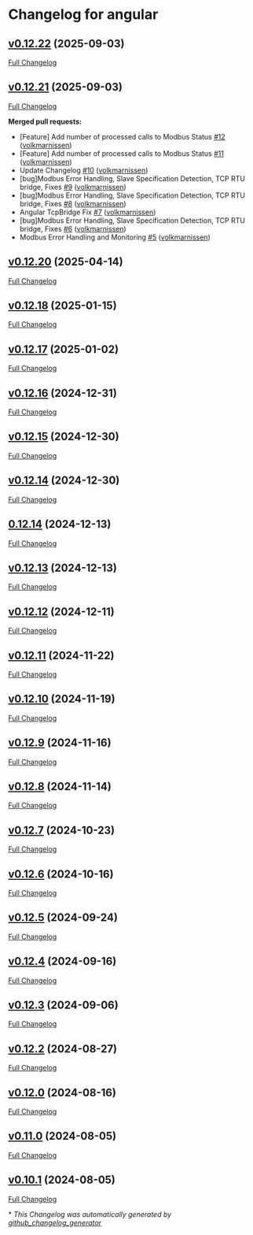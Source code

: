 # Changelog for angular

## [v0.12.22](https://github.com/modbus2mqtt/angular/tree/v0.12.22) (2025-09-03)

[Full Changelog](https://github.com/modbus2mqtt/angular/compare/v0.12.21...v0.12.22)

## [v0.12.21](https://github.com/modbus2mqtt/angular/tree/v0.12.21) (2025-09-03)

[Full Changelog](https://github.com/modbus2mqtt/angular/compare/v0.12.20...v0.12.21)

**Merged pull requests:**

- \[Feature\] Add number of processed calls to Modbus Status [\#12](https://github.com/modbus2mqtt/angular/pull/12) ([volkmarnissen](https://github.com/volkmarnissen))
- \[Feature\] Add number of processed calls to Modbus Status [\#11](https://github.com/modbus2mqtt/angular/pull/11) ([volkmarnissen](https://github.com/volkmarnissen))
- Update Changelog [\#10](https://github.com/modbus2mqtt/angular/pull/10) ([volkmarnissen](https://github.com/volkmarnissen))
- \[bug\]Modbus Error Handling, Slave Specification Detection, TCP RTU bridge, Fixes [\#9](https://github.com/modbus2mqtt/angular/pull/9) ([volkmarnissen](https://github.com/volkmarnissen))
- \[bug\]Modbus Error Handling, Slave Specification Detection, TCP RTU bridge, Fixes [\#8](https://github.com/modbus2mqtt/angular/pull/8) ([volkmarnissen](https://github.com/volkmarnissen))
- Angular TcpBridge Fix [\#7](https://github.com/modbus2mqtt/angular/pull/7) ([volkmarnissen](https://github.com/volkmarnissen))
- \[bug\]Modbus Error Handling, Slave Specification Detection, TCP RTU bridge, Fixes [\#6](https://github.com/modbus2mqtt/angular/pull/6) ([volkmarnissen](https://github.com/volkmarnissen))
- Modbus Error Handling and Monitoring [\#5](https://github.com/modbus2mqtt/angular/pull/5) ([volkmarnissen](https://github.com/volkmarnissen))

## [v0.12.20](https://github.com/modbus2mqtt/angular/tree/v0.12.20) (2025-04-14)

[Full Changelog](https://github.com/volkmarnissen/angular/compare/v0.12.18...v0.12.19)

## [v0.12.18](https://github.com/volkmarnissen/angular/tree/v0.12.18) (2025-01-15)

[Full Changelog](https://github.com/volkmarnissen/angular/compare/v0.12.17...v0.12.18)

## [v0.12.17](https://github.com/volkmarnissen/angular/tree/v0.12.17) (2025-01-02)

[Full Changelog](https://github.com/volkmarnissen/angular/compare/v0.12.16...v0.12.17)

## [v0.12.16](https://github.com/volkmarnissen/angular/tree/v0.12.16) (2024-12-31)

[Full Changelog](https://github.com/volkmarnissen/angular/compare/v0.12.15...v0.12.16)

## [v0.12.15](https://github.com/volkmarnissen/angular/tree/v0.12.15) (2024-12-30)

[Full Changelog](https://github.com/volkmarnissen/angular/compare/v0.12.14...v0.12.15)

## [v0.12.14](https://github.com/volkmarnissen/angular/tree/v0.12.14) (2024-12-30)

[Full Changelog](https://github.com/volkmarnissen/angular/compare/0.12.14...v0.12.14)

## [0.12.14](https://github.com/volkmarnissen/angular/tree/0.12.14) (2024-12-13)

[Full Changelog](https://github.com/volkmarnissen/angular/compare/v0.12.13...0.12.14)

## [v0.12.13](https://github.com/volkmarnissen/angular/tree/v0.12.13) (2024-12-13)

[Full Changelog](https://github.com/volkmarnissen/angular/compare/v0.12.12...v0.12.13)

## [v0.12.12](https://github.com/volkmarnissen/angular/tree/v0.12.12) (2024-12-11)

[Full Changelog](https://github.com/volkmarnissen/angular/compare/v0.12.11...v0.12.12)

## [v0.12.11](https://github.com/volkmarnissen/angular/tree/v0.12.11) (2024-11-22)

[Full Changelog](https://github.com/volkmarnissen/angular/compare/v0.12.10...v0.12.11)

## [v0.12.10](https://github.com/volkmarnissen/angular/tree/v0.12.10) (2024-11-19)

[Full Changelog](https://github.com/volkmarnissen/angular/compare/v0.12.9...v0.12.10)

## [v0.12.9](https://github.com/volkmarnissen/angular/tree/v0.12.9) (2024-11-16)

[Full Changelog](https://github.com/volkmarnissen/angular/compare/v0.12.8...v0.12.9)

## [v0.12.8](https://github.com/volkmarnissen/angular/tree/v0.12.8) (2024-11-14)

[Full Changelog](https://github.com/volkmarnissen/angular/compare/v0.12.7...v0.12.8)

## [v0.12.7](https://github.com/volkmarnissen/angular/tree/v0.12.7) (2024-10-23)

[Full Changelog](https://github.com/volkmarnissen/angular/compare/v0.12.6...v0.12.7)

## [v0.12.6](https://github.com/volkmarnissen/angular/tree/v0.12.6) (2024-10-16)

[Full Changelog](https://github.com/volkmarnissen/angular/compare/v0.12.5...v0.12.6)

## [v0.12.5](https://github.com/volkmarnissen/angular/tree/v0.12.5) (2024-09-24)

[Full Changelog](https://github.com/volkmarnissen/angular/compare/v0.12.4...v0.12.5)

## [v0.12.4](https://github.com/volkmarnissen/angular/tree/v0.12.4) (2024-09-16)

[Full Changelog](https://github.com/volkmarnissen/angular/compare/v0.12.3...v0.12.4)

## [v0.12.3](https://github.com/volkmarnissen/angular/tree/v0.12.3) (2024-09-06)

[Full Changelog](https://github.com/volkmarnissen/angular/compare/v0.12.2...v0.12.3)

## [v0.12.2](https://github.com/volkmarnissen/angular/tree/v0.12.2) (2024-08-27)

[Full Changelog](https://github.com/volkmarnissen/angular/compare/v0.12.0...v0.12.2)

## [v0.12.0](https://github.com/volkmarnissen/angular/tree/v0.12.0) (2024-08-16)

[Full Changelog](https://github.com/volkmarnissen/angular/compare/v0.11.0...v0.12.0)

## [v0.11.0](https://github.com/volkmarnissen/angular/tree/v0.11.0) (2024-08-05)

[Full Changelog](https://github.com/volkmarnissen/angular/compare/v0.10.1...v0.11.0)

## [v0.10.1](https://github.com/volkmarnissen/angular/tree/v0.10.1) (2024-08-05)

[Full Changelog](https://github.com/volkmarnissen/angular/compare/0b2169b1bceece9fa4c2c6940ef33dafe96ae43b...v0.10.1)



\* *This Changelog was automatically generated by [github_changelog_generator](https://github.com/github-changelog-generator/github-changelog-generator)*
